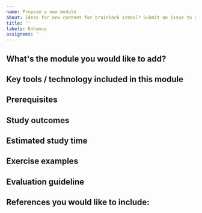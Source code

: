 ```yaml
---
name: Propose a new module
about: Ideas for new content for brainhack school? Submit an issue to discuss with us!
title: ''
labels: Enhance
assignees: ''
---
```


## What's the module you would like to add?
<!--Provide a title and a brief description of the suggested content.-->

## Key tools / technology included in this module 
<!--The material should adhert to the following standards:-->
<!--Use free, open source tools -->
<!--Python based tool -->
<!--Be of high quality -->
<!--Have a broad appeal -->
<!--If you are not sure what to include, feel free to raise that and we can help!-->

## Prerequisites

<!-- Have a look at the exising modules, pick prerequisites from there. If not, please write N/A-->

## Study outcomes

<!-- Please briefly describe the expected outcomes in bullet points.-->

## Estimated study time

<!-- we recommand to compartmentalise the time to 3 hours -->

## Exercise examples

<!-- The module must include excercises. Please give us at least one example.-->
<!-- In the final module we will need around 5 to 10 exercises. -->

## Evaluation guideline


## References you would like to include:
<!-- Link to the source material you base the new module on.-->